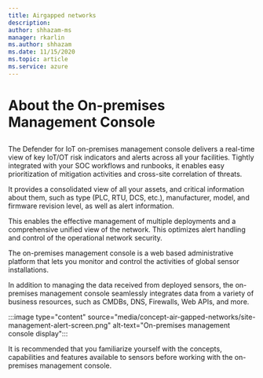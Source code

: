 ```yaml
---
title: Airgapped networks
description: 
author: shhazam-ms
manager: rkarlin
ms.author: shhazam
ms.date: 11/15/2020
ms.topic: article
ms.service: azure
---
```


# About the On-premises Management Console

## 

The Defender for IoT on-premises management console delivers a real-time view of key IoT/OT risk indicators and alerts across all your facilities. Tightly integrated with your SOC workflows and runbooks, it enables easy prioritization of mitigation activities and cross-site correlation of threats.  

It provides a consolidated view of all your assets, and critical information about them, such as type (PLC, RTU, DCS, etc.), manufacturer, model, and firmware revision level, as well as alert information.  

This enables the effective management of multiple deployments and a comprehensive unified view of the network. This optimizes alert handling and control of the operational network security. 

The on-premises management console is a web based administrative platform that lets you monitor and control the activities of global sensor installations. 

In addition to managing the data received from deployed sensors, the on-premises management console seamlessly integrates data from a variety of business resources, such as CMDBs, DNS, Firewalls, Web APIs, and more. 

:::image type="content" source="media/concept-air-gapped-networks/site-management-alert-screen.png" alt-text="On-premises management console display":::

It is recommended that you familiarize yourself with the concepts, capabilities and features available to sensors before working with the on-premises management console. 
